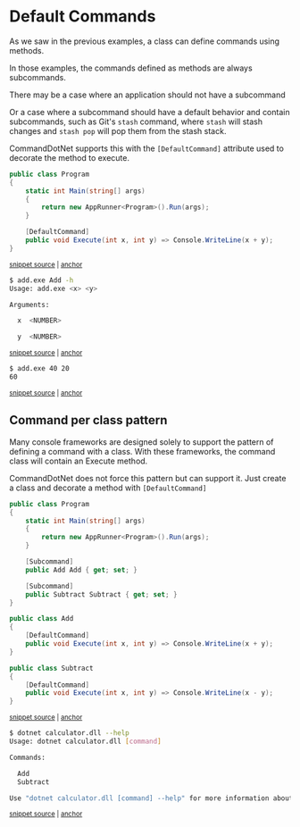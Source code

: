 # Default Commands

As we saw in the previous examples, a class can define commands using methods. 

In those examples, the commands defined as methods are always subcommands.

There may be a case where an application should not have a subcommand 

Or a case where a subcommand should have a default behavior and contain subcommands, such as Git's `stash` command, where `stash` will stash changes and `stash pop` will pop them from the stash stack.

CommandDotNet supports this with the `[DefaultCommand]` attribute used to decorate the method to execute.

<!-- snippet: getting-started-140-default-commands -->
<a id='snippet-getting-started-140-default-commands'></a>
```cs
public class Program
{
    static int Main(string[] args)
    {
        return new AppRunner<Program>().Run(args);
    }

    [DefaultCommand]
    public void Execute(int x, int y) => Console.WriteLine(x + y);
}
```
<sup><a href='https://github.com/bilal-fazlani/commanddotnet/blob/master/CommandDotNet.DocExamples/GettingStarted/Getting_Started_140_Default_Commands.cs#L14-L25' title='Snippet source file'>snippet source</a> | <a href='#snippet-getting-started-140-default-commands' title='Start of snippet'>anchor</a></sup>
<!-- endSnippet -->

<!-- snippet: getting-started-140-default-commands-help -->
<a id='snippet-getting-started-140-default-commands-help'></a>
```bash
$ add.exe Add -h
Usage: add.exe <x> <y>

Arguments:

  x  <NUMBER>

  y  <NUMBER>
```
<sup><a href='https://github.com/bilal-fazlani/commanddotnet/blob/master/CommandDotNet.DocExamples/BashSnippets/getting-started-140-default-commands-help.bash#L1-L10' title='Snippet source file'>snippet source</a> | <a href='#snippet-getting-started-140-default-commands-help' title='Start of snippet'>anchor</a></sup>
<!-- endSnippet -->

<!-- snippet: getting-started-140-default-commands-add -->
<a id='snippet-getting-started-140-default-commands-add'></a>
```bash
$ add.exe 40 20
60
```
<sup><a href='https://github.com/bilal-fazlani/commanddotnet/blob/master/CommandDotNet.DocExamples/BashSnippets/getting-started-140-default-commands-add.bash#L1-L4' title='Snippet source file'>snippet source</a> | <a href='#snippet-getting-started-140-default-commands-add' title='Start of snippet'>anchor</a></sup>
<!-- endSnippet -->

## Command per class pattern

Many console frameworks are designed solely to support the pattern of defining a command with a class.
With these frameworks, the command class will contain an Execute method.

CommandDotNet does not force this pattern but can support it. Just create a class and decorate a method with `[DefaultCommand]`


<!-- snippet: getting-started-140-default-commands-command-per-class -->
<a id='snippet-getting-started-140-default-commands-command-per-class'></a>
```cs
public class Program
{
    static int Main(string[] args)
    {
        return new AppRunner<Program>().Run(args);
    }

    [Subcommand]
    public Add Add { get; set; }

    [Subcommand]
    public Subtract Subtract { get; set; }
}

public class Add
{
    [DefaultCommand]
    public void Execute(int x, int y) => Console.WriteLine(x + y);
}

public class Subtract
{
    [DefaultCommand]
    public void Execute(int x, int y) => Console.WriteLine(x - y);
}
```
<sup><a href='https://github.com/bilal-fazlani/commanddotnet/blob/master/CommandDotNet.DocExamples/GettingStarted/Getting_Started_140_Default_Commands.cs#L29-L55' title='Snippet source file'>snippet source</a> | <a href='#snippet-getting-started-140-default-commands-command-per-class' title='Start of snippet'>anchor</a></sup>
<!-- endSnippet -->

<!-- snippet: getting-started-140-default-commands-help-command-per-class -->
<a id='snippet-getting-started-140-default-commands-help-command-per-class'></a>
```bash
$ dotnet calculator.dll --help
Usage: dotnet calculator.dll [command]

Commands:

  Add
  Subtract

Use "dotnet calculator.dll [command] --help" for more information about a command.
```
<sup><a href='https://github.com/bilal-fazlani/commanddotnet/blob/master/CommandDotNet.DocExamples/BashSnippets/getting-started-140-default-commands-help-command-per-class.bash#L1-L11' title='Snippet source file'>snippet source</a> | <a href='#snippet-getting-started-140-default-commands-help-command-per-class' title='Start of snippet'>anchor</a></sup>
<!-- endSnippet -->
